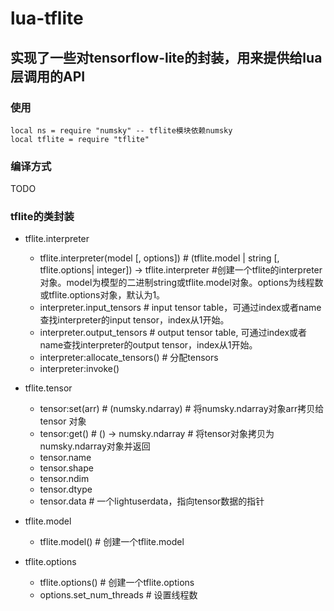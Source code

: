 
# lua-tflite

## 实现了一些对tensorflow-lite的封装，用来提供给lua层调用的API

### 使用

```
local ns = require "numsky" -- tflite模块依赖numsky
local tflite = require "tflite"
```

### 编译方式

TODO

### tflite的类封装

* tflite.interpreter
	* tflite.interpreter(model [, options]) # (tflite.model | string [, tflite.options| integer]) -> tflite.interpreter #创建一个tflite的interpreter对象。model为模型的二进制string或tflite.model对象。options为线程数或tflite.options对象，默认为1。
	* interpreter.input\_tensors # input tensor table，可通过index或者name查找interpreter的input tensor，index从1开始。
	* interpreter.output\_tensors # output tensor table, 可通过index或者name查找interpreter的output tensor，index从1开始。
	* interpreter:allocate\_tensors() # 分配tensors
	* interpreter:invoke()

* tflite.tensor
	* tensor:set(arr) # (numsky.ndarray) # 将numsky.ndarray对象arr拷贝给tensor 对象
	* tensor:get() # () -> numsky.ndarray # 将tensor对象拷贝为numsky.ndarray对象并返回
	* tensor.name
	* tensor.shape
	* tensor.ndim
	* tensor.dtype
	* tensor.data # 一个lightuserdata，指向tensor数据的指针

* tflite.model
	* tflite.model() # 创建一个tflite.model

* tflite.options
	* tflite.options() # 创建一个tflite.options
	* options.set\_num\_threads # 设置线程数
